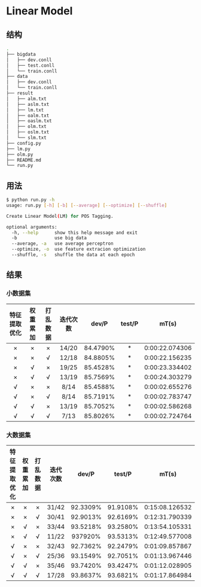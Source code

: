 # Linear Model

## 结构

```sh
.
├── bigdata
│   ├── dev.conll
│   ├── test.conll
│   └── train.conll
├── data
│   ├── dev.conll
│   └── train.conll
├── result
│   ├── alm.txt
│   ├── aslm.txt
│   ├── lm.txt
│   ├── oalm.txt
│   ├── oaslm.txt
│   ├── olm.txt
│   ├── oslm.txt
│   └── slm.txt
├── config.py
├── lm.py
├── olm.py
├── README.md
└── run.py
```

## 用法

```sh
$ python run.py -h
usage: run.py [-h] [-b] [--average] [--optimize] [--shuffle]

Create Linear Model(LM) for POS Tagging.

optional arguments:
  -h, --help      show this help message and exit
  -b              use big data
  --average, -a   use average perceptron
  --optimize, -o  use feature extracion optimization
  --shuffle, -s   shuffle the data at each epoch
```

## 结果

### 小数据集

| 特征提取优化 | 权重累加 | 打乱数据 | 迭代次数 |  dev/P   | test/P |     mT(s)      |
| :----------: | :------: | :------: | :------: | :------: | :----: | :------------: |
|      ×       |    ×     |    ×     |  14/20   | 84.4790% |   *    | 0:00:22.074306 |
|      ×       |    ×     |    √     |  12/18   | 84.8805% |   *    | 0:00:22.156235 |
|      ×       |    √     |    ×     |  19/25   | 85.4528% |   *    | 0:00:23.334402 |
|      ×       |    √     |    √     |  13/19   | 85.7569% |   *    | 0:00:24.303279 |
|      √       |    ×     |    ×     |   8/14   | 85.4588% |   *    | 0:00:02.655276 |
|      √       |    ×     |    √     |   8/14   | 85.7191% |   *    | 0:00:02.783747 |
|      √       |    √     |    ×     |  13/19   | 85.7052% |   *    | 0:00:02.586268 |
|      √       |    √     |    √     |   7/13   | 85.8026% |   *    | 0:00:02.724764 |

### 大数据集

| 特征提取优化 | 权重累加 | 打乱数据 | 迭代次数 |  dev/P   |  test/P  |     mT(s)      |
| :----------: | :------: | :------: | :------: | :------: | :------: | :------------: |
|      ×       |    ×     |    ×     |  31/42   | 92.3309% | 91.9108% | 0:15:08.126532 |
|      ×       |    ×     |    √     |  30/41   | 92.9013% | 92.6169% | 0:12:31.790339 |
|      ×       |    √     |    ×     |  33/44   | 93.5218% | 93.2580% | 0:13:54.105331 |
|      ×       |    √     |    √     |  11/22   | 937920%  | 93.5313% | 0:12:49.577008 |
|      √       |    ×     |    ×     |  32/43   | 92.7362% | 92.2479% | 0:01:09.857867 |
|      √       |    ×     |    √     |  25/36   | 93.1549% | 92.7051% | 0:01:13.967446 |
|      √       |    √     |    ×     |  35/46   | 93.7420% | 93.4247% | 0:01:12.028905 |
|      √       |    √     |    √     |  17/28   | 93.8637% | 93.6821% | 0:01:17.864984 |